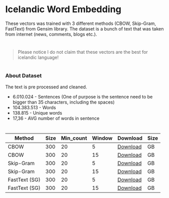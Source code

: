 # Icelandic Word Embedding

These vectors was trained with 3 different methods (CBOW, Skip-Gram, FastText) from Gensim library. The dataset is a bunch of text that was taken from internet (news, comments, blogs etc.).

#

> Please notice I do not claim that these vectors are the best for icelandic language!

#

### About Dataset
The text is pre processed and cleaned.

- 6.010.024 -  Sentences (One of purpose is the sentence need to be bigger than 35 characters, including the spaces) 
- 104.383.513 -  Words
- 138.815 - Unique words
- 17,36 - AVG number of words in sentence

#

| Method | Size | Min_count | Window | Download | Size | 
| ------ |----- | --------- | ------ | ---- | ---- |
| CBOW | 300 | 20 | 5 | <a href="">Download</a> |  GB |
| CBOW | 300 | 20 | 15 | <a href="">Download</a> |  GB |
| Skip-Gram | 300 | 20 | 5 | <a href="">Download</a> |  GB |
| Skip-Gram | 300 | 20 | 15 | <a href="">Download</a> |  GB |
| FastText (SG) | 300 | 20 | 5 | <a href="">Download</a> | GB |
| FastText (SG) | 300 | 20 | 15 | <a href="">Download</a> | GB |



